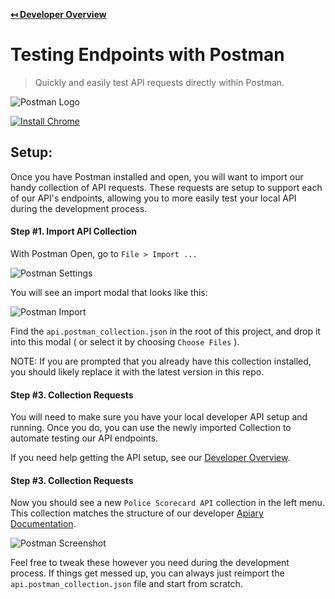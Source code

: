 **[↤ Developer Overview](../README.md)**

Testing Endpoints with Postman
===

> Quickly and easily test API requests directly within Postman.

![Postman Logo](https://policescorecard-github.s3.amazonaws.com/api/postman-logo.png "Postman Logo")

[![Install Chrome](https://img.shields.io/badge/Download-Postman-fd6c35.svg?style=for-the-badge)](https://www.getpostman.com/downloads/)

Setup:
---

Once you have Postman installed and open, you will want to import our handy collection of API requests.  These requests are setup to support each of our API's endpoints, allowing you to more easily test your local API during the development process.

#### Step #1. Import API Collection

With Postman Open, go to `File > Import ...`

![Postman Settings](https://policescorecard-github.s3.amazonaws.com/api/postman-setting.png "Postman Settings")

You will see an import modal that looks like this:

![Postman Import](https://policescorecard-github.s3.amazonaws.com/api/postman-import.png "Postman Import")

Find the `api.postman_collection.json` in the root of this project, and drop it into this modal ( or select it by choosing `Choose Files` ).

NOTE: If you are prompted that you already have this collection installed, you should likely replace it with the latest version in this repo.


#### Step #3. Collection Requests

You will need to make sure you have your local developer API setup and running.  Once you do, you can use the newly imported Collection to automate testing our API endpoints.

If you need help getting the API setup, see our [Developer Overview](../README.md).

#### Step #3. Collection Requests

Now you should see a new `Police Scorecard API` collection in the left menu.  This collection matches the structure of our developer [Apiary Documentation](https://policescorecard.docs.apiary.io/).

![Postman Screenshot](https://policescorecard-github.s3.amazonaws.com/api/postman-screenshot.png "Postman Screenshot")

Feel free to tweak these however you need during the development process. If things get messed up, you can always just reimport the `api.postman_collection.json` file and start from scratch.
